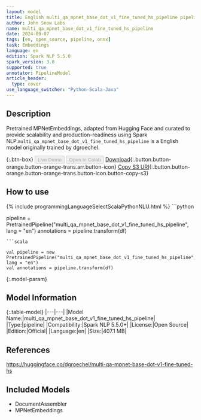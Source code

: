 ```yaml
---
layout: model
title: English multi_qa_mpnet_base_dot_v1_fine_tuned_hs_pipeline pipeline MPNetEmbeddings from dgroechel
author: John Snow Labs
name: multi_qa_mpnet_base_dot_v1_fine_tuned_hs_pipeline
date: 2024-09-07
tags: [en, open_source, pipeline, onnx]
task: Embeddings
language: en
edition: Spark NLP 5.5.0
spark_version: 3.0
supported: true
annotator: PipelineModel
article_header:
  type: cover
use_language_switcher: "Python-Scala-Java"
---
```


## Description

Pretrained MPNetEmbeddings, adapted from Hugging Face and curated to provide scalability and production-readiness using Spark NLP.`multi_qa_mpnet_base_dot_v1_fine_tuned_hs_pipeline` is a English model originally trained by dgroechel.

{:.btn-box}
<button class="button button-orange" disabled>Live Demo</button>
<button class="button button-orange" disabled>Open in Colab</button>
[Download](https://s3.amazonaws.com/auxdata.johnsnowlabs.com/public/models/multi_qa_mpnet_base_dot_v1_fine_tuned_hs_pipeline_en_5.5.0_3.0_1725703054467.zip){:.button.button-orange.button-orange-trans.arr.button-icon}
[Copy S3 URI](s3://auxdata.johnsnowlabs.com/public/models/multi_qa_mpnet_base_dot_v1_fine_tuned_hs_pipeline_en_5.5.0_3.0_1725703054467.zip){:.button.button-orange.button-orange-trans.button-icon.button-copy-s3}

## How to use



<div class="tabs-box" markdown="1">
{% include programmingLanguageSelectScalaPythonNLU.html %}
```python

pipeline = PretrainedPipeline("multi_qa_mpnet_base_dot_v1_fine_tuned_hs_pipeline", lang = "en")
annotations =  pipeline.transform(df)   

```
```scala

val pipeline = new PretrainedPipeline("multi_qa_mpnet_base_dot_v1_fine_tuned_hs_pipeline", lang = "en")
val annotations = pipeline.transform(df)

```
</div>

{:.model-param}
## Model Information

{:.table-model}
|---|---|
|Model Name:|multi_qa_mpnet_base_dot_v1_fine_tuned_hs_pipeline|
|Type:|pipeline|
|Compatibility:|Spark NLP 5.5.0+|
|License:|Open Source|
|Edition:|Official|
|Language:|en|
|Size:|407.1 MB|

## References

https://huggingface.co/dgroechel/multi-qa-mpnet-base-dot-v1-fine-tuned-hs

## Included Models

- DocumentAssembler
- MPNetEmbeddings